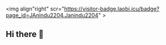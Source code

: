 <img align"right" scr="https://visitor-badge.laobi.icu/badge?page_id=JAnindu2204.Janindu2204" >
## Hi there 👋

<!--
**Janindu2204/Janindu2204** is a ✨ _special_ ✨ repository because its `README.md` (this file) appears on your GitHub profile.

Here are some ideas to get you started:

- 🔭 I’m currently working on ...
- 🌱 I’m currently learning ...
- 👯 I’m looking to collaborate on ...
- 🤔 I’m looking for help with ...
- 💬 Ask me about ...
- 📫 How to reach me: ...
- 😄 Pronouns: ...
- ⚡ Fun fact: ...
-->
